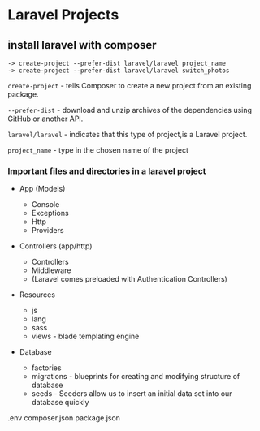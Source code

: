 
# Laravel Projects 

##  install laravel  with composer


    -> create-project --prefer-dist laravel/laravel project_name
    -> create-project --prefer-dist laravel/laravel switch_photos

```create-project``` - tells Composer to create a new project from an existing package.

```--prefer-dist``` - download and unzip archives of the dependencies using GitHub or another API.

```laravel/laravel``` - indicates that this type of project,is a Laravel project.

```project_name``` - type in the chosen name of the project


### Important files and directories in a laravel project

+ App (Models)
  + Console
  + Exceptions
  + Http
  + Providers

+ Controllers  (app/http)
  + Controllers
  + Middleware
  + (Laravel comes preloaded with Authentication Controllers)

+ Resources
  + js
  + lang
  + sass
  + views - blade templating engine

+ Database
  + factories
  + migrations  - blueprints for creating and modifying structure of database
  + seeds - Seeders allow us to insert an initial data set into our database quickly


.env
composer.json
package.json

